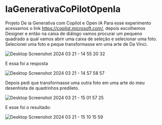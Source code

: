 # IaGenerativaCoPilotOpenIa
Projeto De ia Generativa com Copilot e Open IA
Para esse experimento acessamos o link https://copilot.microsoft.com/, depois escolhemos Designer e então na caixa de diálogo vamos procurar um pequeno quadrado a qual vamos abrir uma caixa de seleção e selecionar uma foto.
Selecionei uma foto e peque transformasse em uma arte de Da Vinci.

![Desktop Screenshot 2024 03 21 - 14 55 20 32](https://github.com/LeonanMartins/IaGenerativaCoPilotOpenIa/assets/65869394/99956922-bd7e-4755-92ab-7a05c145cb15)

E essa foi a resposta

![Desktop Screenshot 2024 03 21 - 14 57 58 57](https://github.com/LeonanMartins/IaGenerativaCoPilotOpenIa/assets/65869394/331dc0be-ab2d-4cb3-b94d-96098006fa67)


Depois pedi que transformasse uma outra foto em uma arte do meu desenhista de quadrinhos predileto.

![Desktop Screenshot 2024 03 21 - 15 01 57 25](https://github.com/LeonanMartins/IaGenerativaCoPilotOpenIa/assets/65869394/0fb3b1a8-993e-4d22-9a45-18c727bd02a8)

E esse foi o resultado:

![Desktop Screenshot 2024 03 21 - 15 10 15 59](https://github.com/LeonanMartins/IaGenerativaCoPilotOpenIa/assets/65869394/eb0589c4-4f22-47cc-b4fc-f37497b900a7)
